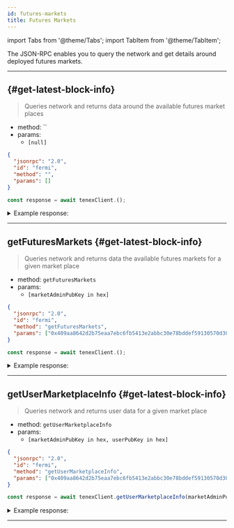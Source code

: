 ```yaml
---
id: futures-markets
title: Futures Markets
---
```


import Tabs from '@theme/Tabs';
import TabItem from '@theme/TabItem';

The JSON-RPC enables you to query the network and get details around deployed futures markets.

---

##  {#get-latest-block-info}

> Queries network and returns data around the available futures market places

- method: ``
- params:
  - `[null]`


<Tabs>
<TabItem value="json" label="JSON" default>

```json
{
  "jsonrpc": "2.0",
  "id": "fermi",
  "method": "",
  "params": []
}
```

</TabItem>
<TabItem value="🌐 JavaScript" label="JavaScript">

```js
const response = await tenexClient.();
```

</TabItem>
</Tabs>


<details>
<summary>Example response:</summary>
<p>

```json
{
  "jsonrpc": "2.0",
  "result": {
    [
      {
        "quote_asset_id": 1,
        "supported_base_asset_ids": [0],
        "admin": "0x409aa8642d2b75eaa7ebc6fb5413e2abbc30e78bddef59130570d3066b6c3888",
      },
    ]
  },
  "id": "fermi"
}
```

</p>
</details>

---


## getFuturesMarkets {#get-latest-block-info}

> Queries network and returns data the available futures markets for a given market place

- method: `getFuturesMarkets`
- params:
  - `[marketAdminPubKey in hex]`


<Tabs>
<TabItem value="json" label="JSON" default>

```json
{
  "jsonrpc": "2.0",
  "id": "fermi",
  "method": "getFuturesMarkets",
  "params": ["0x409aa8642d2b75eaa7ebc6fb5413e2abbc30e78bddef59130570d3066b6c3888"]
}
```

</TabItem>
<TabItem value="🌐 JavaScript" label="JavaScript">

```js
const response = await tenexClient.();
```

</TabItem>
</Tabs>


<details>
<summary>Example response:</summary>
<p>

```json
{
  "jsonrpc": "2.0",
  "result": {
    [
      {
        "max_leverage": 20,
        "base_asset_id": 0,
        "quote_asset_id": 1,
        "open_interest": 100,
        "last_traded_price": 1000,
        "oracle_price": 1000000
      }
    ]
  },
  "id": "fermi"
}
```

</p>
</details>

---



## getUserMarketplaceInfo {#get-latest-block-info}

> Queries network and returns user data for a given market place

- method: `getUserMarketplaceInfo`
- params:
  - `[marketAdminPubKey in hex, userPubKey in hex]`


<Tabs>
<TabItem value="json" label="JSON" default>

```json
{
  "jsonrpc": "2.0",
  "id": "fermi",
  "method": "getUserMarketplaceInfo",
  "params": ["0x409aa8642d2b75eaa7ebc6fb5413e2abbc30e78bddef59130570d3066b6c3888", "0x409aa8642d2b75eaa7ebc6fb5413e2abbc30e78bddef59130570d3066b6c3888"]
}
```

</TabItem>
<TabItem value="🌐 JavaScript" label="JavaScript">

```js
const response = await tenexClient.getUserMarketplaceInfo(marketAdminPubKey, userPubKey);
```

</TabItem>
</Tabs>


<details>
<summary>Example response:</summary>
<p>

```json
{
  "jsonrpc": "2.0",
  "result": {
    [
      {
        "user_deposit": 1000000,
        "user_collateral_req": 5095001,
        "user_unrealized_pnl": 99900000,
        "user_market_info": [ { orders: [Array], position: [Object], base_asset_id: 0 } ],
        "quote_asset_id": 1
      }
    ]
  },
  "id": "fermi"
}
```

</p>
</details>

---